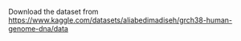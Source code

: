 Download the dataset from https://www.kaggle.com/datasets/aliabedimadiseh/grch38-human-genome-dna/data
